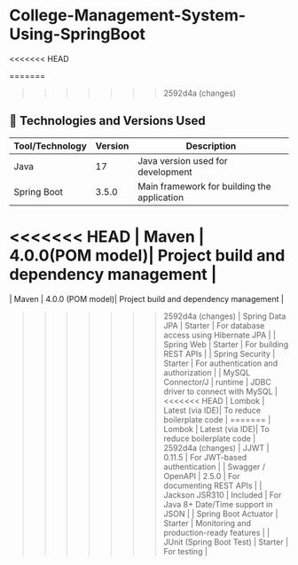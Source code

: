 # College-Management-System-Using-SpringBoot
<<<<<<< HEAD

=======
>>>>>>> 2592d4a (changes)
## 🧾 Technologies and Versions Used

| Tool/Technology             | Version         | Description                                      |
|----------------------------|-----------------|--------------------------------------------------|
| Java                       | 17              | Java version used for development                |
| Spring Boot                | 3.5.0           | Main framework for building the application      |
<<<<<<< HEAD
| Maven                      | 4.0.0(POM model)| Project build and dependency management          |
=======
| Maven                      | 4.0.0 (POM model)| Project build and dependency management          |
>>>>>>> 2592d4a (changes)
| Spring Data JPA            | Starter         | For database access using Hibernate JPA          |
| Spring Web                 | Starter         | For building REST APIs                           |
| Spring Security            | Starter         | For authentication and authorization             |
| MySQL Connector/J          | runtime         | JDBC driver to connect with MySQL                |
<<<<<<< HEAD
| Lombok                     | Latest (via IDE)| To reduce boilerplate code                       |
=======
| Lombok                    | Latest (via IDE)| To reduce boilerplate code                       |
>>>>>>> 2592d4a (changes)
| JJWT                       | 0.11.5          | For JWT-based authentication                     |
| Swagger / OpenAPI          | 2.5.0           | For documenting REST APIs                        |
| Jackson JSR310             | Included        | For Java 8+ Date/Time support in JSON            |
| Spring Boot Actuator       | Starter         | Monitoring and production-ready features         |
| JUnit (Spring Boot Test)   | Starter         | For testing                                      |
